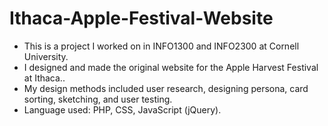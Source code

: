 # Ithaca-Apple-Festival-Website
- This is a project I worked on in INFO1300 and INFO2300 at Cornell University.
- I designed and made the original website for the Apple Harvest Festival at Ithaca..
- My design methods included user research, designing persona, card sorting, sketching, and user testing.
- Language used: PHP, CSS, JavaScript (jQuery).
